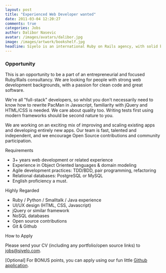 ```yaml
---
layout: post
title: "Experienced Web Developer wanted"
date: 2011-03-04 12:20:27
comments: true
categories: Jobs
author: Dalibor Nasevic
avatar: /images/avatars/dalibor.jpg
image: /images/artwork/bookshelf.jpg
headline: Siyelo is an international Ruby on Rails agency, with solid backing and a growing portfolio of great projects, and happy clients.
---
```

### Opportunity

This is an opportunity to be a part of an entrepreneurial and focused Ruby/Rails consultancy. We are looking for people with strong web development backgrounds, with a passion for clean code and great software.

We're all "full-stack" developers, so whilst you don't necessarily need to know how to rewrite PacMan in Javascript, familiarity with jQuery and HTML/CSS is needed. We care about quality too. Writing tests first using modern frameworks should be second nature to you.

We are working on an exciting mix of improving and scaling existing apps and developing entirely new apps. Our team is fast, talented and independent, and we encourage Open Source contributions and community participation.

Requirements

* 3+ years web development or related experience
* Experience in Object Oriented languages & domain modeling
* Agile development practices: TDD/BDD, pair programming, refactoring
* Relational databases: PostgreSQL or MySQL
* English proficiency a must.

Highly Regarded

* Ruby / Python / Smalltalk / Java experience
* UI/UX design (HTML, CSS, Javascript)
* jQuery or similar framework
* NoSQL databases
* Open source contributions
* Git & Github

How to Apply

Please send your CV (including any portfolio/open source links) to [jobs@siyelo.com](mailto:jobs@siyelo.com).

[Optional] For BONUS points, you can apply using our fun little [Github application](http://github.com/siyelo/job-application).
